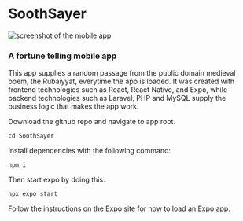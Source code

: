 <h1>SoothSayer</h1>
<img src="https://github.com/JustinLawrenceMS/SoothSayer/assets/43936909/815fce0c-89e2-4a78-ba35-4929b94ea49a" alt="screenshot of the mobile app" />

<h3>A fortune telling mobile app</h3>

This app supplies a random passage from the public domain
medieval poem, the Rubaiyyat, everytime the app is loaded.
It was created with frontend technologies such as React, 
React Native, and Expo, while backend technologies such as
Laravel, PHP and MySQL supply the business logic that makes
the app work.

Download the github repo and navigate to app root.

```cd SoothSayer```

Install dependencies with the following command:

```npm i```

Then start expo by doing this:

```npx expo start```

Follow the instructions on the Expo site for how
to load an Expo app.
